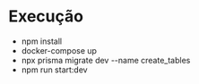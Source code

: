# Execução

- npm install
- docker-compose up
- npx prisma migrate dev --name create_tables
- npm run start:dev